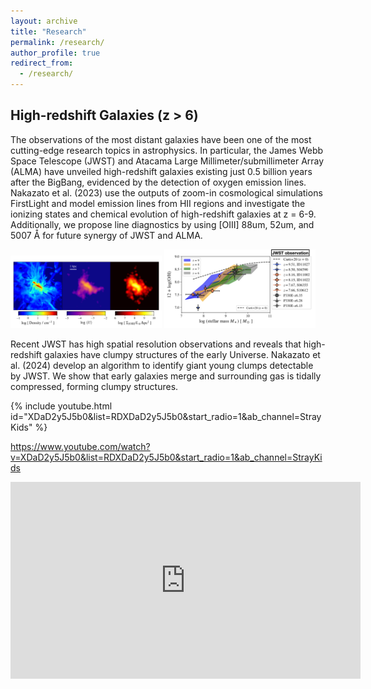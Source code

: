 ```yaml
---
layout: archive
title: "Research"
permalink: /research/
author_profile: true
redirect_from:
  - /research/
---
```


## High-redshift Galaxies (z > 6)  
The observations of the most distant galaxies have been one of the most cutting-edge research topics in astrophysics. 
In particular, the James Webb Space Telescope (JWST) and Atacama Large Millimeter/submillimeter Array (ALMA) have unveiled 
high-redshift galaxies existing just 0.5 billion years after the BigBang, evidenced by the detection of oxygen emission lines.   
Nakazato et al. (2023) use the outputs of zoom-in cosmological simulations FirstLight and model emission lines from HII regions 
and investigate the ionizing states and chemical evolution  of high-redshift galaxies at z = 6-9. 
Additionally, we propose line diagnostics by using [OIII] 88um, 52um, and 5007 Å for future synergy of JWST and ALMA.
<!-- ![](/images/research/FL964_projection_ver0.png) -->
<!-- <img src="/images/research/FL964_projection_ver0.png" width="50%" height="auto"> -->


<img src="/images/research/FL964_projection_ver0.png" width="48%" height="auto"> <img src="/images/research/MZR.png" alt="mass metallicity relations" width="48%"/>


Recent JWST has high spatial resolution observations and reveals that high-redshift galaxies have clumpy structures of the early Universe. Nakazato et al. (2024) develop an algorithm to identify giant young clumps detectable by JWST. 
We show that early galaxies merge and surrounding gas is tidally compressed, forming clumpy structures.   

{% include youtube.html id="XDaD2y5J5b0&list=RDXDaD2y5J5b0&start_radio=1&ab_channel=StrayKids" %} 

https://www.youtube.com/watch?v=XDaD2y5J5b0&list=RDXDaD2y5J5b0&start_radio=1&ab_channel=StrayKids
<iframe width="560" height="315" src="https://www.youtube.com/embed/XDaD2y5J5b0?si=RUQGMCTj8dK3tRpN" title="YouTube video player" frameborder="0" allow="accelerometer; autoplay; clipboard-write; encrypted-media; gyroscope; picture-in-picture; web-share" allowfullscreen></iframe>
